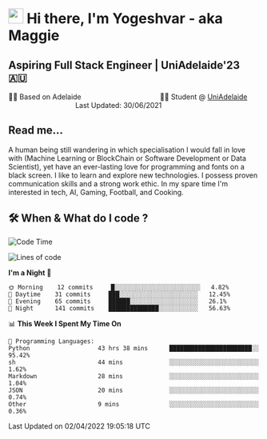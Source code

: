 <h1><img src="https://emojis.slackmojis.com/emojis/images/1531849430/4246/blob-sunglasses.gif?1531849430" width="30"/> Hi there, I'm Yogeshvar - aka Maggie</h1>

## Aspiring Full Stack Engineer | UniAdelaide'23 🇦🇺  
🏂🏻  Based on Adelaide &nbsp;&nbsp;&nbsp;&nbsp;&nbsp;&nbsp;&nbsp;&nbsp;&nbsp;&nbsp;&nbsp;&nbsp;&nbsp;&nbsp;&nbsp;&nbsp;&nbsp;&nbsp;&nbsp;&nbsp;&nbsp;&nbsp;&nbsp;&nbsp;&nbsp;&nbsp;&nbsp;&nbsp;&nbsp;&nbsp;&nbsp;&nbsp;&nbsp;&nbsp;&nbsp;&nbsp;&nbsp;&nbsp;&nbsp;👨‍💻 Student @ [UniAdelaide](https://www.adelaide.edu.au)   &nbsp;&nbsp;&nbsp;&nbsp;&nbsp;&nbsp;&nbsp;&nbsp;&nbsp;&nbsp;&nbsp;&nbsp;&nbsp;&nbsp;&nbsp;&nbsp;&nbsp;&nbsp;&nbsp;&nbsp;&nbsp;&nbsp;&nbsp;&nbsp;&nbsp;&nbsp;&nbsp;&nbsp;&nbsp;&nbsp;&nbsp;&nbsp; &nbsp;Last Updated: 30/06/2021

## Read me...

A human being still wandering in which specialisation I would fall in love with (Machine Learning or BlockChain or Software Development or Data Scientist), yet have an ever-lasting love for programming and fonts on a black screen. I like to learn and explore new technologies. I possess proven communication skills and a strong work ethic. In my spare time I'm interested in tech, AI, Gaming, Football, and Cooking.

## 🛠 When & What do I code ?  

<!--START_SECTION:waka-->
![Code Time](http://img.shields.io/badge/Code%20Time-1%2C349%20hrs%2027%20mins-blue)

![Lines of code](https://img.shields.io/badge/From%20Hello%20World%20I%27ve%20Written-566%20Thousand%20lines%20of%20code-blue)

**I'm a Night 🦉** 

```text
🌞 Morning    12 commits     █░░░░░░░░░░░░░░░░░░░░░░░░   4.82% 
🌆 Daytime    31 commits     ███░░░░░░░░░░░░░░░░░░░░░░   12.45% 
🌃 Evening    65 commits     ██████░░░░░░░░░░░░░░░░░░░   26.1% 
🌙 Night      141 commits    ██████████████░░░░░░░░░░░   56.63%

```


📊 **This Week I Spent My Time On** 

```text
💬 Programming Languages: 
Python                   43 hrs 38 mins      ███████████████████████░░   95.42% 
sh                       44 mins             ░░░░░░░░░░░░░░░░░░░░░░░░░   1.62% 
Markdown                 28 mins             ░░░░░░░░░░░░░░░░░░░░░░░░░   1.04% 
JSON                     20 mins             ░░░░░░░░░░░░░░░░░░░░░░░░░   0.74% 
Other                    9 mins              ░░░░░░░░░░░░░░░░░░░░░░░░░   0.36%

```


 Last Updated on 02/04/2022 19:05:18 UTC
<!--END_SECTION:waka-->
